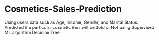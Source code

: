 # Cosmetics-Sales-Prediction

Using users data such as Age, Income, Gender, and Marital Status. Predicted if a particular cosmetic item will be Sold or Not using Supervised ML algorithm Decision Tree


